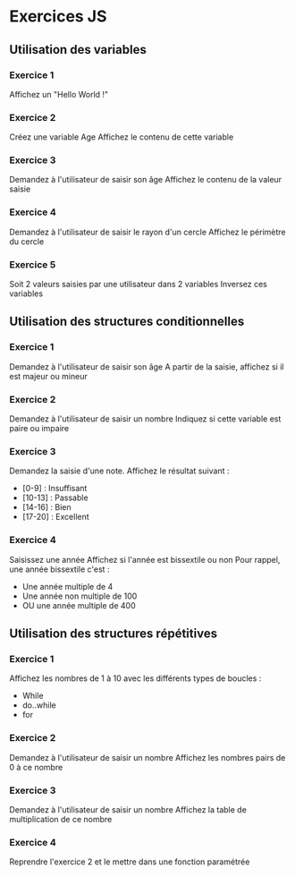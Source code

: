 # Exercices JS

## Utilisation des variables

### Exercice 1
Affichez un "Hello World !" 

### Exercice 2
Créez une variable Age
Affichez le contenu de cette variable

### Exercice 3
Demandez à l'utilisateur de saisir son âge
Affichez le contenu de la valeur saisie

### Exercice 4
Demandez à l'utilisateur de saisir le rayon d'un cercle
Affichez le périmètre du cercle

### Exercice 5
Soit 2 valeurs saisies par une utilisateur dans 2 variables
Inversez ces variables

## Utilisation des structures conditionnelles

### Exercice 1
Demandez à l'utilisateur de saisir son âge
A partir de la saisie, affichez si il est majeur ou mineur

### Exercice 2
Demandez à l'utilisateur de saisir un nombre
Indiquez si cette variable est paire ou impaire

### Exercice 3
Demandez la saisie d'une note.
Affichez le résultat suivant :
  - [0-9] : Insuffisant
  - [10-13] : Passable
  - [14-16] : Bien
  - [17-20] : Excellent

### Exercice 4
Saisissez une année
Affichez si l'année est bissextile ou non
Pour rappel, une année bissextile c'est :
  - Une année multiple de 4
  - Une année non multiple de 100
  - OU une année multiple de 400

## Utilisation des structures répétitives

### Exercice 1
Affichez les nombres de 1 à 10 avec les différents types de boucles :
  - While
  - do..while
  - for

### Exercice 2
Demandez à l'utilisateur de saisir un nombre
Affichez les nombres pairs de 0 à ce nombre

### Exercice 3
Demandez à l'utilisateur de saisir un nombre
Affichez la table de multiplication de ce nombre

### Exercice 4
Reprendre l'exercice 2 et le mettre dans une fonction paramétrée


